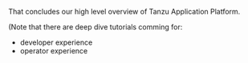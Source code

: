That concludes our high level overview of Tanzu Application Platform.

(Note that there are deep dive tutorials comming for:

* developer experience 
* operator experience

